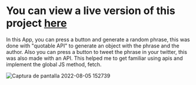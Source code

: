 # You can view a live version of this project [here](https://ginozega8srandomphraser.netlify.app)
In this App, you can press a button and generate a random phrase, this was done with "quotable API" to generate an object with the phrase and the author. Also you can press a button to tweet the phrase in your twitter, this was also made with an API. This helped me to get familiar using apis and implement the global JS method, fetch.

![Captura de pantalla 2022-08-05 152739](https://user-images.githubusercontent.com/104650963/183139112-ceea7e7b-e400-481e-9bfb-1243dca476e2.png)
